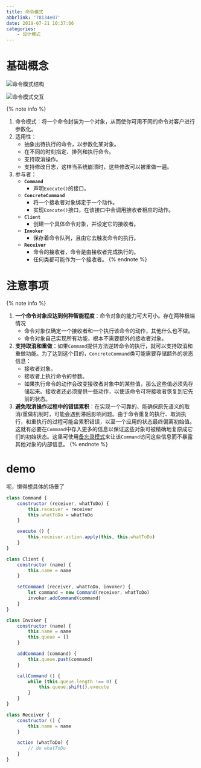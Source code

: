 ```yaml
---
title: 命令模式
abbrlink: '78134e07'
date: 2019-07-21 10:37:06
categories:
    - 设计模式
---
```


# 基础概念

![命令模式结构](https://blog-images-1258719270.cos.ap-shanghai.myqcloud.com/%E8%AE%BE%E8%AE%A1%E6%A8%A1%E5%BC%8F/%E5%91%BD%E4%BB%A4%E6%A8%A1%E5%BC%8F/%E5%91%BD%E4%BB%A4%E6%A8%A1%E5%BC%8F%E7%BB%93%E6%9E%84.png)

![命令模式交互](https://blog-images-1258719270.cos.ap-shanghai.myqcloud.com/%E8%AE%BE%E8%AE%A1%E6%A8%A1%E5%BC%8F/%E5%91%BD%E4%BB%A4%E6%A8%A1%E5%BC%8F/%E5%91%BD%E4%BB%A4%E6%A8%A1%E5%BC%8F%E4%BA%A4%E4%BA%92.png)

{% note info %}
1. 命令模式：将一个命令封装为一个对象，从而使你可用不同的命令对客户进行参数化。
2. 适用性：
    - 抽象出待执行的命令，以参数化某对象。
    - 在不同的时刻指定、排列和执行命令。
    - 支持取消操作。
    - 支持修改日志，这样当系统崩溃时，这些修改可以被重做一遍。
3. 参与者：
    - **`Command`**
        - 声明`Execute()`的接口。
    - **`ConcreteCommand`**
        - 将一个接收者对象绑定于一个动作。
        - 实现`Execute()`接口，在该接口中会调用接收者相应的动作。
    - **`Client`**
        - 创建一个具体命令对象，并设定它的接收者。
    - **`Invoker`**
        - 保存着命令队列，且由它去触发命令的执行。
    - **`Receiver`**
        - 命令的接收者，命令是由接收者完成执行的。
        - 任何类都可能作为一个接收者。
{% endnote %}

# 注意事项

{% note info %}
1. **一个命令对象应达到何种智能程度**：命令对象的能力可大可小。存在两种极端情况
    - 命令对象仅确定一个接收者和一个执行该命令的动作，其他什么也不做。
    - 命令对象自己实现所有功能，根本不需要额外的接收者对象。
2. **支持取消和重做**：如果`Command`提供方法逆转命令的执行，就可以支持取消和重做功能。为了达到这个目的，`ConcreteCommand`类可能需要存储额外的状态信息：
    - 接收者对象。
    - 接收者上执行命令的参数。
    - 如果执行命令的动作会改变接收者对象中的某些值，那么这些值必须先存储起来。接收者还必须提供一些动作，以使该命令可将接收者恢复到它先前的状态。
3. **避免取消操作过程中的错误累积**：在实现一个可靠的、能确保原先语义的取消/重做机制时，可能会遇到滞后影响问题。由于命令重复的执行、取消执行，和重执行的过程可能会累积错误，以至一个应用的状态最终偏离初始值。这就有必要在`Command`中存入更多的信息以保证这些对象可被精确地复原成它们的初始状态。这里可使用[备忘录模式](https://aadonkeyz.com/posts/c3176455/)来让该`Command`访问这些信息而不暴露其他对象的内部信息。
{% endnote %}

# demo

呃，懒得想具体的场景了

```js
class Command {
    constructor (receiver, whatToDo) {
        this.receiver = receiver
        this.whatToDo = whatToDo
    }

    execute () {
        this.receiver.action.apply(this, this.whatToDo)
    }
}

class Client {
    constructor (name) {
        this.name = name
    }

    setCommand (receiver, whatToDo, invoker) {
        let command = new Command(receiver, whatToDo)
        invoker.addCommand(command)
    }
}

class Invoker {
    constructor (name) {
        this.name = name
        this.queue = []
    }

    addCommand (command) {
        this.queue.push(command)
    }

    callCommand () {
        while (this.queue.length !== 0) {
            this.queue.shift().execute
        }
    }
}

class Receiver {
    constructor () {
        this.name = name
    }

    action (whatToDo) {
        // do whatToDo
    }
}
```